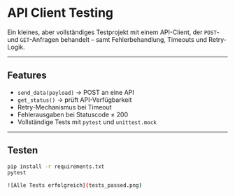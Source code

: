 # API Client Testing

Ein kleines, aber vollständiges Testprojekt mit einem API-Client, der `POST`- und `GET`-Anfragen behandelt – samt Fehlerbehandlung, Timeouts und Retry-Logik.

---

## Features

- `send_data(payload)` → POST an eine API
- `get_status()` → prüft API-Verfügbarkeit
- Retry-Mechanismus bei Timeout
- Fehlerausgaben bei Statuscode ≠ 200
- Vollständige Tests mit `pytest` und `unittest.mock`

---

## Testen

```bash
pip install -r requirements.txt
pytest

![Alle Tests erfolgreich](tests_passed.png)
